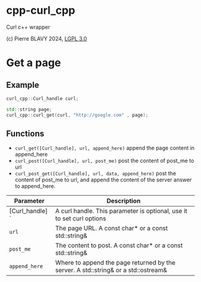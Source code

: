 # cpp-curl_cpp
Curl c++ wrapper

(c) Pierre BLAVY 2024, [LGPL 3.0](https://www.gnu.org/licenses/lgpl-3.0.txt)


# Get a page
## Example
```c++
curl_cpp::Curl_handle curl;

std::string page;
curl_cpp::curl_get(curl, "http://google.com" , page);
```

## Functions
* `curl_get([Curl_handle], url, append_here)` append the page content in append_here
* `curl_post([Curl_handle], url, post_me)` post the content of post_me to url
* `curl_post_get([Curl_handle], url, data, append_here)` post the content of post_me to url, and append the content of the server answer to append_here.

| Parameter       | Description |
| --------------- | ------------- |
| [Curl_handle] ` | A curl handle. This parameter is optional, use it to set curl options  |
|`url`            | The page URL. A const char* or a const std::string& |
|`post_me`        | The content to post. A const char* or a const std::string& |
|`append_here`    | Where to append the page returned by the server. A std::string& or a std::ostream& |
